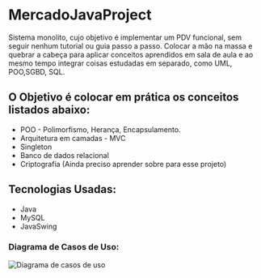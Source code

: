 # MercadoJavaProject

Sistema monolito, cujo objetivo é implementar um PDV funcional, sem seguir nenhum tutorial ou guia passo a passo. 
Colocar a mão na massa e quebrar a cabeça para aplicar conceitos aprendidos em sala de aula e ao mesmo tempo integrar
coisas estudadas em separado, como UML, POO,SGBD, SQL. 

## O Objetivo é colocar em prática os conceitos listados abaixo:
* POO - Polimorfismo, Herança, Encapsulamento.
* Arquitetura em camadas - MVC
* Singleton
* Banco de dados relacional 
* Criptografia (Ainda preciso aprender sobre para esse projeto)

## Tecnologias Usadas:
* Java
* MySQL
* JavaSwing

### Diagrama de Casos de Uso:
<img src="https://github.com/Adenilson365/mercadoJavaProject/tree/main/br.com.adenilson.mercado/src/br/com/adenilson/mercado/assets/useCaseDiagram.png)" alt="Diagrama de casos de uso">
